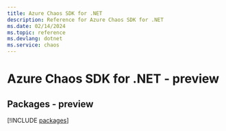 ```yaml
---
title: Azure Chaos SDK for .NET
description: Reference for Azure Chaos SDK for .NET
ms.date: 02/14/2024
ms.topic: reference
ms.devlang: dotnet
ms.service: chaos
---
```

# Azure Chaos SDK for .NET - preview
## Packages - preview
[!INCLUDE [packages](chaos-index.md)]